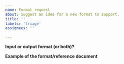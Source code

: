 ```yaml
---
name: Format request
about: Suggest an idea for a new format to support.
title: ''
labels: 'triage'
assignees: ''

---
```


**Input or output format (or both)?**

**Example of the format/reference document**
